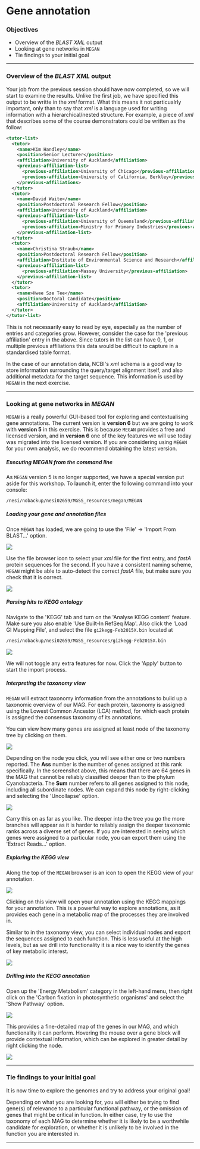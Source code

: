 # Gene annotation

### Objectives

* Overview of the *BLAST XML* output
* Looking at gene networks in `MEGAN`
* Tie findings to your initial goal

---

###  Overview of the *BLAST XML* output

Your job from the previous session should have now completed, so we will start to examine the results. Unlike the first job, we have specified this output to be writte in the *xml* format. What this means it not particualrly important, only than to say that *xml* is a language used for writing information with a hierarchical/nested structure. For example, a piece of *xml* that describes some of the course demonstrators could be written as the follow:

```xml
<tutor-list>
  <tutor>
    <name>Kim Handley</name>
    <position>Senior Lecturer</position>
    <affiliation>University of Auckland</affiliation>
    <previous-affiliation-list>
      <previous-affiliation>University of Chicago</previous-affiliation>
      <previous-affiliation>University of California, Berkley</previous-affiliation>
    </previous-affiliations>
  </tutor>
  <tutor>
    <name>David Waite</name>
    <position>Postdoctoral Research Fellow</position>
    <affiliation>University of Auckland</affiliation>
    <previous-affiliation-list>
      <previous-affiliation>University of Queensland</previous-affiliation>
      <previous-affiliation>Ministry for Primary Industries</previous-affiliation>
    </previous-affiliation-list>
  </tutor>
  <tutor>
    <name>Christina Straub</name>
    <position>Postdoctoral Research Fellow</position>
    <affiliation>Institute of Environmental Science and Research</affiliation>
    <previous-affiliation-list>
      <previous-affiliation>Massey University</previous-affiliation>
    </previous-affiliation-list>
  </tutor>
  <tutor>
    <name>Hwee Sze Tee</name>
    <position>Doctoral Candidate</position>
    <affiliation>University of Auckland</affiliation>
  </tutor>
</tutor-list>
```

This is not necessarily easy to read by eye, especially as the number of entries and categories grow. However, consider the case for the 'previous affiliation' entry in the above. Since tutors in the list can have 0, 1, or multiple previous affiliations this data would be difficult to capture in a standardised table format.

In the case of our annotation data, NCBI's *xml* schema is a good way to store information surrounding the query/target alignment itself, and also additional metadata for the target sequence. This information is used by `MEGAN` in the next exercise.

---

### Looking at gene networks in *MEGAN*

`MEGAN` is a really powerful GUI-based tool for exploring and contextualising gene annotations. The current version is **version 6** but we are going to work with **version 5** in this exercise. This is because `MEGAN` provides a free and licensed version, and in **version 6** one of the key features we will use today was migrated into the licensed version. If you are considering using `MEGAN` for your own analysis, we do recommend obtaining the latest version.

##### Executing *MEGAN* from the command line

As `MEGAN` version 5 is no longer supported, we have a special version put aside for this workshop. To launch it, enter the following command into your console:

```bash
/nesi/nobackup/nesi02659/MGSS_resources/megan/MEGAN
```

##### Loading your gene and annotation files

Once `MEGAN` has loaded, we are going to use the 'File' -> 'Import From BLAST...' option.

![](https://github.com/GenomicsAotearoa/metagenomics_summer_school/blob/master/materials/figures/ex13_import_menu.PNG)

Use the file browser icon to select your *xml* file for the first entry, and *fastA* protein sequences for the second. If you have a consistent naming scheme, `MEGAN` might be able to auto-detect the correct *fastA* file, but make sure you check that it is correct.

![](https://github.com/GenomicsAotearoa/metagenomics_summer_school/blob/master/materials/figures/ex13_browser.PNG)

##### Parsing hits to KEGG ontology

Navigate to the 'KEGG' tab and turn on the 'Analyse KEGG content' feature. Make sure you also enable 'Use Built-In RefSeq Map'. Also click the 'Load GI Mapping File', and select the file `gi2kegg-Feb2015X.bin` located at

```bash
/nesi/nobackup/nesi02659/MGSS_resources/gi2kegg-Feb2015X.bin
```

![](https://github.com/GenomicsAotearoa/metagenomics_summer_school/blob/master/materials/figures/ex13_parse_kegg.PNG)

We will not toggle any extra features for now. Click the 'Apply' button to start the import process.

##### Interpreting the taxonomy view

`MEGAN` will extract taxonomy information from the annotations to build up a taxonomic overview of our MAG. For each protein, taxonomy is assigned using the Lowest Common Ancestor (LCA) method, for which each protein is assigned the consensus taxonomy of its annotations.

You can view how many genes are assigned at least node of the taxonomy tree by clicking on them.

![](https://github.com/GenomicsAotearoa/metagenomics_summer_school/blob/master/materials/figures/ex13_node_assignment.PNG)

Depending on the node you click, you will see either one or two numbers reported. The **Ass** number is the number of genes assigned at this rank specifically. In the screenshot above, this means that there are 64 genes in the MAG that cannot be reliably classified deeper than to the phylum Cyanobacteria. The **Sum** number refers to all genes assigned to this node, including all subordinate nodes. We can expand this node by right-clicking and selecting the 'Uncollapse' option.

![](https://github.com/GenomicsAotearoa/metagenomics_summer_school/blob/master/materials/figures/ex13_expand_node.png)

Carry this on as far as you like. The deeper into the tree you go the more branches will appear as it is harder to reliably assign the deeper taxonomic ranks across a diverse set of genes. If you are interested in seeing which genes were assigned to a particular node, you can export them using the 'Extract Reads...' option.

##### Exploring the KEGG view

Along the top of the `MEGAN` browser is an icon to open the KEGG view of your annotation.

![](https://github.com/GenomicsAotearoa/metagenomics_summer_school/blob/master/materials/figures/ex13_open_kegg.PNG)

Clicking on this view will open your annotation using the KEGG mappings for your annotation. This is a powerful way to explore annotations, as it provides each gene in a metabolic map of the processes they are involved in.

Similar to in the taxonomy view, you can select individual nodes and export the sequences assigned to each function. This is less useful at the high levels, but as we drill into functionality it is a nice way to identify the genes of key metabolic interest.

![](https://github.com/GenomicsAotearoa/metagenomics_summer_school/blob/master/materials/figures/ex13_kegg_view.PNG)

##### Drilling into the KEGG annotation

Open up the 'Energy Metabolism' category in the left-hand menu, then right click on the 'Carbon fixation in photosynthetic organisms' and select the 'Show Pathway' option.

![](https://github.com/GenomicsAotearoa/metagenomics_summer_school/blob/master/materials/figures/ex13_carbon_fixing_1.PNG)

This provides a fine-detailed map of the genes in our MAG, and which functionality it can perform. Hovering the mouse over a gene block will provide contextual information, which can be explored in greater detail by right clicking the node.

![](https://github.com/GenomicsAotearoa/metagenomics_summer_school/blob/master/materials/figures/ex13_carbon_fixing_2.PNG)

---

### Tie findings to your initial goal

It is now time to explore the genomes and try to address your original goal!

Depending on what you are looking for, you will either be trying to find gene(s) of relevance to a particular functional pathway, or the omission of genes that might be critical in function. In either case, try to use the taxonomy of each MAG to determine whether it is likely to be a worthwhile candidate for exploration, or whether it is unlikely to be involved in the function you are interested in.

---
